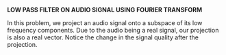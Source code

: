 
**LOW PASS FILTER ON AUDIO SIGNAL USING FOURIER TRANSFORM**

In this problem, we project an audio signal onto a subspace of its low frequency components.
Due to the audio being a real signal, our projection is also a real vector.
Notice the change in the signal quality after the projection.